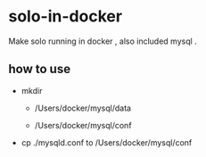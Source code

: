 # solo-in-docker
Make solo running in docker , also included mysql .

## how to use

* mkdir 

    * /Users/docker/mysql/data
    
    * /Users/docker/mysql/conf
    
* cp ./mysqld.conf to /Users/docker/mysql/conf

     
